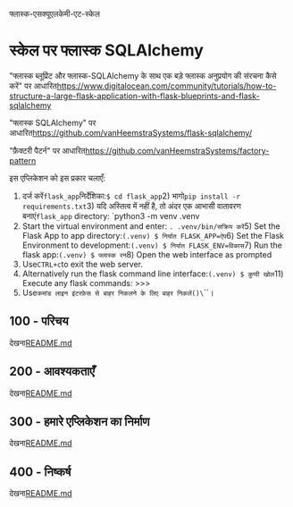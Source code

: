 फ्लास्क-एसक्यूएलकेमी-एट-स्केल

# स्केल पर फ्लास्क SQLAlchemy

"फ्लास्क ब्लूप्रिंट और फ्लास्क-SQLAlchemy के साथ एक बड़े फ्लास्क अनुप्रयोग की संरचना कैसे करें" पर आधारित<https://www.digitalocean.com/community/tutorials/how-to-structure-a-large-flask-application-with-flask-blueprints-and-flask-sqlalchemy>

"फ्लास्क SQLAlchemy" पर आधारित<https://github.com/vanHeemstraSystems/flask-sqlalchemy/>

"फ़ैक्टरी पैटर्न" पर आधारित<https://github.com/vanHeemstraSystems/factory-pattern>

इस एप्लिकेशन को इस प्रकार चलाएँ:

1) दर्ज करें`flask_app`निर्देशिका:`$ cd flask_app`2) भागो`pip install -r requirements.txt`3) यदि अस्तित्व में नहीं है, तो अंदर एक आभासी वातावरण बनाएं`flask_app` directory: `python3 -m venv .venv
4) Start the virtual environment and enter: `. .venv/bin/सक्रिय करें`5) Set the Flask App to app directory:`(.venv) $ निर्यात FLASK_APP=ऐप`6) Set the Flask Environment to development:`(.venv) $ निर्यात FLASK_ENV=विकास`7) Run the flask app:`(.venv) $ फ्लास्क रन`8) Open the web interface as prompted
9) Use`CTRL+c`to exit the web server.
10) Alternatively run the flask command line interface:`(.venv) $ कुप्पी खोल`11) Execute any flask commands: >>>
12) Use`कमांड लाइन इंटरफ़ेस से बाहर निकलने के लिए बाहर निकलें()\`\`\`।

## 100 - परिचय

देखना[README.md](./100/README.md)

## 200 - आवश्यकताएँ

देखना[README.md](./200/README.md)

## 300 - हमारे एप्लिकेशन का निर्माण

देखना[README.md](./300/README.md)

## 400 - निष्कर्ष

देखना[README.md](./400/README.md)
